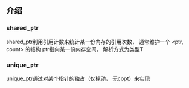 ## 介绍

### shared_ptr
shared_ptr利用引用计数来统计某一份内存的引用次数， 通常维护一个 <ptr, count> 的结构
ptr指向某一份内存空间， 解析方式为类型T

### unique_ptr
unique_ptr通过对某个指针的独占（仅移动， 无copt）来实现